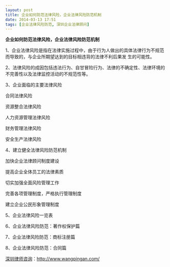 ```yaml
---
layout: post
title: 企业如何防范法律风险，企业法律风险防范机制
date: 2014-03-13 17:51
tags: [企业法律风险防范, 深圳企业法律顾问]
---
```

<strong>企业如何防范法律风险，企业法律风险防范机制</strong>

1、企业法律风险是指在法律实施过程中，由于行为人做出的具体法律行为不规范而导致的，与企业所期望达到的目标相违背的法律不利后果发
生的可能性。

2、法律风险的成因包括违法行为、自甘冒险行为、法律的不确定性、法律环境的不完善性以及法律监控活动的不规范性等。

3、企业面临的主要法律风险

合同法律风险

资源整合法律风险

人力资源管理法律风险

财务管理法律风险

安全生产法律风险

4、建立健全法律风险防范机制

加快企业法律顾问制度建设

提高企业全体员工的法律素质

切实加强全面风险管理工作

完善各项管理制度，严格执行管理制度

建立企业公民形象管理制度

5、企业法律风险一览表

6、企业法律风险防范：著作权保护篇

7、企业法律风险防范：商标注册篇

8、企业法律风险防范：合同篇

<a href="http://www.wangpingan.com/">深圳律师咨询</a>：<a href="http://www.wangpingan.com/">http://www.wangpingan.com/</a>

